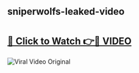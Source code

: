 ## sniperwolfs-leaked-video 

# <h2><a href="http://freeplayer.one?title=sniperwolfs-leaked-video&ref=21J">🔗 Click to Watch 👉🔴 VIDEO</a></h2>

<a href="http://freeplayer.one?title=sniperwolfs-leaked-video&ref=21J" rel="nofollow" data-target="animated-image.originalLink"><img src="https://i.ibb.co.com/xMMVF88/686577567.gif" alt="Viral Video Original" style="max-width: 100%; display: inline-block;" data-target="animated-image.originalImage"></a>

